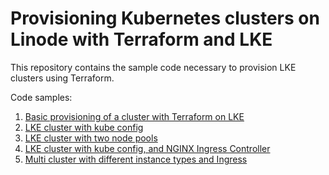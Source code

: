 # Provisioning Kubernetes clusters on Linode with Terraform and LKE

This repository contains the sample code necessary to provision LKE clusters using Terraform.

Code samples:
1. [Basic provisioning of a cluster with Terraform on LKE](01_single-cluster-basic/README.md)
2. [LKE cluster with kube config](02_single-cluster-kubeconfig/README.md)
3. [LKE cluster with two node pools](03_single-cluster-two-pools/README.md)
4. [LKE cluster with kube config, and NGINX Ingress Controller](04_single-cluster-ingress/README.md)
5. [Multi cluster with different instance types and Ingress](05_multi-cluster/README.md)
